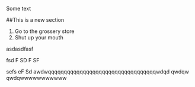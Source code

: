 Some text



##This is a new section

1. Go to the grossery store
2. Shut up your mouth



asdasdfasf

fsd
F
SD
F
SF

sefs
eF
Sd
awdwqqqqqqqqqqqqqqqqqqqqqqqqqqqqqqqqqqwdqd qwdqw
qwdqwwwwwwwwwww
